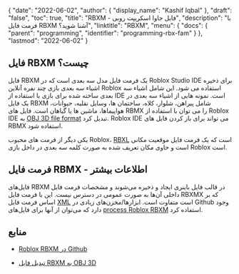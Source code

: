 {
  "date": "2022-06-02",
  "author": {
    "display_name": "Kashif Iqbal"
},
  "draft": "false",
  "toc": true,
  "title": "RBXM - فایل جاوا اسکریپت روبی",
  "description": "با فرمت فایل RBXM آشنا شوید؟",
  "linktitle": "RBXM",
  "menu": {
    "docs": {
      "parent": "programming",
      "identifier": "programming-rbx-fam"
}
},
  "lastmod": "2022-06-02"
}

## فایل RBXM چیست؟

فایل RBXM یک فرمت فایل مدل سه بعدی است که در Roblox Studio IDE برای ذخیره اشیاء سه بعدی بازی چند نفره آنلاین Roblox استفاده می شود. این شامل اشیاء سه بعدی ساخته شده برای بازی با استفاده از IDE است. نمونه هایی از اشیاء سه بعدی در یک فایل RBXM شامل پیراهن، شلوار، کلاه، ساختمان ها، وسایل نقلیه، حیوانات، هواپیماها، ماشین ها یا گیاهان است. فایل های RBMX را می توان با استفاده از Roblox IDE به [OBJ 3D file format](/3d/obj/) تبدیل کرد. Roblox IDE می تواند برای باز کردن فایل های RBMX استفاده شود.

یکی دیگر از فرمت های محبوب Roblox، [RBXL](/programming/rbxl/) است که یک فرمت فایل موقعیت مکانی است و حاوی مکان تعریف شده به صورت کلمه سه بعدی در داخل بازی Roblox است.

## فرمت فایل RBMX - اطلاعات بیشتر

فایل‌های RBXM در قالب فایل باینری ایجاد و ذخیره می‌شوند و مشخصات فرمت فایل داخلی آن‌ها به صورت عمومی در دسترس نیست. این با فرمت فایل RBXMX که بر اساس فرمت فایل [XML](/web/xml/) است متفاوت است. ابزارها/مخزن‌های زیادی در Github وجود دارد که می‌توان از آنها برای فایل‌های [process Roblox RBXM](https://github.com/search?q=rbxm) استفاده کرد.

## منابع

* [Roblox RBXM در Github](https://github.com/search?q=rbxm)

* [تبدیل فایل RBXM به OBJ 3D](https://devforum.roblox.com/t/how-do-i-make-a-rbxm-file-be-a-obj-file/1522460)



